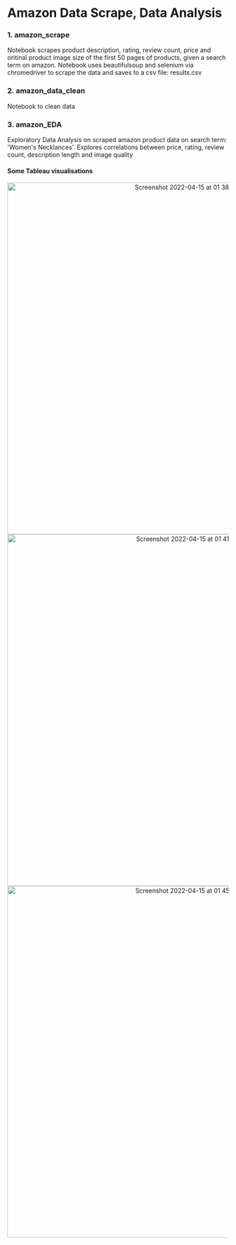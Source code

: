 # Amazon Data Scrape, Data Analysis

### 1. amazon_scrape 

Notebook scrapes product description, rating, review count, price and oritinal product image size of the first 50 pages of products, given a search term on amazon. Notebook uses beautifulsoup and selenium via chromedriver to scrape the data and saves to a csv file: results.csv

### 2. amazon_data_clean 

Notebook to clean data 


### 3. amazon_EDA

Exploratory Data Analysis on scraped amazon product data on search term: 'Women's Necklances'.
Explores correlations between price, rating, review count, description length and image quality

#### Some Tableau visualisations
<p align="center">
<img width="800" alt="Screenshot 2022-04-15 at 01 38 47" src="https://user-images.githubusercontent.com/71874390/163527487-0d3a90a5-ef6e-4652-b53e-f692256eaf77.png">

<img width="800" alt="Screenshot 2022-04-15 at 01 41 17" src="https://user-images.githubusercontent.com/71874390/163527507-661781c5-c4c4-462e-bb94-fd51635964e4.png">

<img width="800" alt="Screenshot 2022-04-15 at 01 45 21" src="https://user-images.githubusercontent.com/71874390/163527523-67e1825c-e475-420c-9d8b-73841a50c540.png">
</p>
